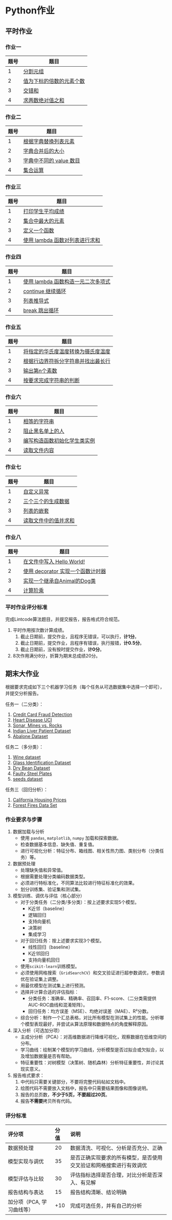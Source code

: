 # Python作业

## 平时作业

### 作业一

| 题号 | 题目                                                         |
| ---- | ------------------------------------------------------------ |
| 1    | [分割元组](https://www.lintcode.com/problem/3137/?showListFe=true&page=1&problemTypeId=8&pageSize=50) |
| 2    | [值为下标的倍数的元素个数](https://www.lintcode.com/problem/3174/?showListFe=true&page=1&problemTypeId=8&pageSize=50) |
| 3    | [交错和](https://www.lintcode.com/problem/3167/?showListFe=true&page=1&problemTypeId=8&pageSize=50) |
| 4    | [求两数绝对值之和](https://www.lintcode.com/problem/3166/?showListFe=true&page=1&problemTypeId=8&pageSize=50) |

### 作业二

| 题号 | 题目                                                         |
| ---- | ------------------------------------------------------------ |
| 1    | [根据字典替换列表元素](https://www.lintcode.com/problem/3144/?showListFe=true&page=1&problemTypeId=8&pageSize=50) |
| 2    | [字典合并后的大小](https://www.lintcode.com/problem/3143/?showListFe=true&page=1&problemTypeId=8&pageSize=50) |
| 3    | [字典中不同的 value 数目](https://www.lintcode.com/problem/3142/?showListFe=true&page=1&problemTypeId=8&pageSize=50) |
| 4    | [集合运算](https://www.lintcode.com/problem/3140/?showListFe=true&page=1&problemTypeId=8&pageSize=50) |

### 作业三

| 题号 | 题目                                                         |
| ---- | ------------------------------------------------------------ |
| 1    | [打印学生平均成绩](https://www.lintcode.com/problem/2932/?showListFe=true&page=1&problemTypeId=8&pageSize=50) |
| 2    | [集合中最大的元素](https://www.lintcode.com/problem/3139/?showListFe=true&page=1&problemTypeId=8&pageSize=50) |
| 3    | [定义一个函数](https://www.lintcode.com/problem/2960/?showListFe=true&page=1&problemTypeId=8&pageSize=50) |
| 4    | [使用 lambda 函数对列表进行求和](https://www.lintcode.com/problem/3158/?showListFe=true&page=1&problemTypeId=8&pageSize=50) |

### 作业四

| 题号 | 题目                                                         |
| ---- | ------------------------------------------------------------ |
| 1    | [使用 lambda 函数构造一元二次多项式](https://www.lintcode.com/problem/3148/?showListFe=true&page=1&problemTypeId=8&pageSize=50) |
| 2    | [continue 继续循环](https://www.lintcode.com/problem/2412/?showListFe=true&page=2&problemTypeId=8&pageSize=50) |
| 3    | [列表推导式](https://www.lintcode.com/problem/2397/?showListFe=true&page=2&problemTypeId=8&pageSize) |
| 4    | [break 跳出循环](https://www.lintcode.com/problem/2372/?showListFe=true&page=2&problemTypeId=8&pageSize=50) |

### 作业五

| 题号 | 题目                                                         |
| ---- | ------------------------------------------------------------ |
| 1    | [将指定的华氏度温度转换为摄氏度温度](https://www.lintcode.com/problem/2371/?showListFe=true&page=2&problemTypeId=8&pageSize=50) |
| 2    | [根据行边界符拆分字符串并找出最长行](https://www.lintcode.com/problem/2363/?showListFe=true&page=2&problemTypeId=8&pageSize=50) |
| 3    | [输出第n个素数](https://www.lintcode.com/problem/2364/?showListFe=true&page=2&problemTypeId=8&pageSize=50) |
| 4    | [按要求完成字符串的判断](https://www.lintcode.com/problem/2390/?showListFe=true&page=2&problemTypeId=8&pageSize=50) |

### 作业六

| 题号 | 题目                                                         |
| ---- | ------------------------------------------------------------ |
| 1    | [相等的字符串](https://www.lintcode.com/problem/3356/?showListFe=true&page=1&problemTypeId=8&pageSize=50) |
| 2    | [阻止黑名单上的人](https://www.lintcode.com/problem/2942/?showListFe=true&page=1&problemTypeId=8&pageSize=50) |
| 3    | [编写构造函数初始化学生类实例](https://www.lintcode.com/problem/2511/?showListFe=true&page=2&problemTypeId=8&pageSize=50) |
| 4    | [读取文件内容](https://www.lintcode.com/problem/2170/?showListFe=true&page=4&problemTypeId=8&pageSize=50) |

### 作业七

| 题号 | 题目                                                         |
| ---- | ------------------------------------------------------------ |
| 1    | [自定义异常](https://www.lintcode.com/problem/2158/?showListFe=true&page=4&problemTypeId=8&pageSize=50) |
| 2    | [三个三个的生成数据](https://www.lintcode.com/problem/2169/?showListFe=true&page=4&problemTypeId=8&pageSize=50) |
| 3    | [列表的嵌套](https://www.lintcode.com/problem/2131/?showListFe=true&page=4&problemTypeId=8&pageSize=50) |
| 4    | [读取文件中的值并求和](https://www.lintcode.com/problem/2098/?showListFe=true&page=4&problemTypeId=8&pageSize=50) |

### 作业八

| 题号 | 题目                                                         |
| ---- | ------------------------------------------------------------ |
| 1    | [在文件中写入 Hello World!](https://www.lintcode.com/problem/2105/?showListFe=true&page=4&problemTypeId=8&pageSize=50) |
| 2    | [使用 decorator 实现一个函数计时器](https://www.lintcode.com/problem/2089/?showListFe=true&page=4&problemTypeId=8&pageSize=50) |
| 3    | [实现一个继承自Animal的Dog类](https://www.lintcode.com/problem/2161/?showListFe=true&page=1&problemTypeId=8&tagIds=545&pageSize=50) |
| 4    | [计算阶乘](https://www.lintcode.com/problem/2332/?showListFe=true&page=1&problemTypeId=8&tagIds=518%2C548&pageSize=50) |

### 平时作业评分标准

完成Lintcode算法题目，并提交报告，报告格式符合规范。

1. 平时作用按次数计算成绩。
   1. 截止日期前，提交作业，且程序无错误，可以执行，**计1分**。
   2. 截止日期前，提交作业，且程序有错误，执行报错，**计0.5分**。
   3. 截止日期前，没有按时提交作业，**计0分**。
2. 8次作用满分8分，折算为期末总成绩20分。

## 期末大作业

根据要求完成如下三个机器学习任务（每个任务从可选数据集中选择一个即可），并提交分析报告。

任务一（二分类）：

1. [Credit Card Fraud Detection](https://www.kaggle.com/datasets/mlg-ulb/creditcardfraud)
2. [Heart Disease UCI](https://www.kaggle.com/datasets/cherngs/heart-disease-cleveland-uci)
3. [Sonar, Mines vs. Rocks](https://www.kaggle.com/datasets/taseermehboob9/submarine-sonar-rock-or-mine-dataset)
4. [Indian Liver Patient Dataset](https://www.kaggle.com/datasets/jeevannagaraj/indian-liver-patient-dataset)
5. [Abalone Dataset](https://www.kaggle.com/datasets/rodolfomendes/abalone-dataset)

任务二（多分类）：

1. [Wine dataset](https://www.kaggle.com/datasets/tawfikelmetwally/wine-dataset)
2. [Glass Identification Dataset](https://www.kaggle.com/datasets/uciml/glass)
3. [Dry Bean Dataset](https://www.kaggle.com/datasets/muratkokludataset/dry-bean-dataset)
4. [Faulty Steel Plates](https://www.kaggle.com/datasets/uciml/faulty-steel-plates)
5. [seeds dataset](https://www.kaggle.com/datasets/rwzhang/seeds-dataset)

任务三（回归分析）：

1. [California Housing Prices](https://www.kaggle.com/datasets/camnugent/california-housing-prices)
2. [Forest Fires Data Set](https://www.kaggle.com/datasets/elikplim/forest-fires-data-set)

### 作业要求与步骤

1. 数据加载与分析
   * 使用 `pandas`, `matplotlib`, `numpy` 加载和探索数据。
   * 检查数据基本信息、缺失值、重复值。
   * 进行可视化分析：特征分布、箱线图、相关性热力图、类别分布（分类任务）等。
2. 数据预处理
   * 处理缺失值和异常值。
   * 根据需要处理分类编码数据类型。
   * 必须进行特标准化，不同算法比较进行特征标准化的效果。
   * 划分训练集、验证集和测试集。
3. 模型训练、调优与评估（核心部分）
   * 对于分类任务（二分类/多分类）：按上述要求实现5个模型。
     * K近邻（baseline）
     * 逻辑回归
     * 支持向量机
     * 决策树
     * 集成学习
   * 对于回归任务：按上述要求实现3个模型。
     * 线性回归（baseline）
     * K近邻回归
     * 支持向量机回归
   * 使用`scikit-learn`训练模型。
   * 必须使用网格搜索（`GridSearchCV`）和交叉验证进行超参数调优，参数调优在验证集上调整。
   * 用最优模型在测试集上进行预测。
   * 选择并计算合适的评估指标：
     * 分类任务：准确率、精确率、召回率、F1-score、（二分类需提供AUC-ROC曲线和混淆矩阵）。
     * 回归任务：均方误差（MSE）、均绝对误差（MAE）、R²分数。
   * 综合分析：制作一个汇总表格，对比所有模型在测试集上的性能。分析哪个模型表现最好，并尝试从算法原理和数据特点的角度解释原因。
4. 深入分析（可选加分项）
   * 主成分分析（PCA）：对高维数据进行降维可视化，观察数据在低维空间的分布。
   * 学习曲线：绘制某个模型的学习曲线，分析模型是否过拟合或欠拟合，以及增加数据量是否有帮助。
   * 特征重要性：对树模型（决策树、随机森林）分析特征重要性，并讨论其现实意义。
5. 报告格式要求：
   1. 中代码只需要关键部分，不要将完整代码帖如文档中。
   2. 绘图代码不需要放入文档中，报告中只需要结果图像和图像说明。
   3. 报告的总页数，**不少于5页，不要超过20页**。
   4. 报告**不需要**拷贝所有代码。


### 评分标准

| 评分项                    | 分值 | 说明                                                         |
| :------------------------ | :--- | :----------------------------------------------------------- |
| 数据预处理                | 20   | 数据清洗、可视化、分析是否充分、正确                         |
| 模型实现与调优            | 35   | 是否正确实现要求的所有模型，是否使用交叉验证和网格搜索进行有效调优 |
| 模型评估与比较            | 30   | 评估指标选择是否合理，对比分析是否深入、有见解               |
| 报告结构与表达            | 15   | 报告结构清晰、结论明确                                       |
| 加分项（PCA, 学习曲线等） | +10  | 完成可选任务，并有自己的分析                                 |

